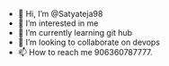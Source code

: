 - 👋 Hi, I’m @Satyateja98
- 👀 I’m interested in me
- 🌱 I’m currently learning git hub
- 💞️ I’m looking to collaborate on devops
- 📫 How to reach me 906360787777.

<!---
Satyateja98/Satyateja98 is a ✨ special ✨ repository because its `README.md` (this file) appears on your GitHub profile.
You can click the Preview link to take a look at your changes.
--->
